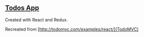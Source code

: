 ## [Todos App](https://selvdrap.github.io/todos/)

Created with React and Redux.

Recreated from [http://todomvc.com/examples/react/](TodoMVC)
